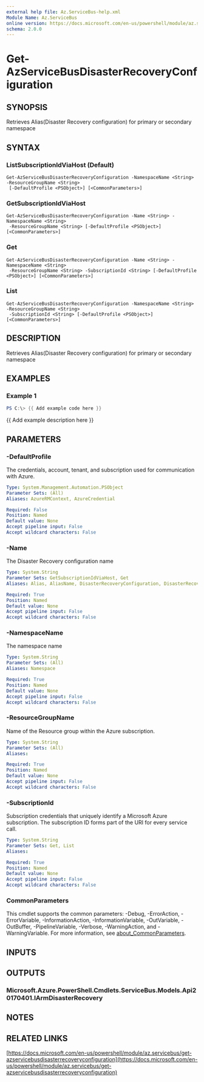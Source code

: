 ```yaml
---
external help file: Az.ServiceBus-help.xml
Module Name: Az.ServiceBus
online version: https://docs.microsoft.com/en-us/powershell/module/az.servicebus/get-azservicebusdisasterrecoveryconfiguration
schema: 2.0.0
---
```


# Get-AzServiceBusDisasterRecoveryConfiguration

## SYNOPSIS
Retrieves Alias(Disaster Recovery configuration) for primary or secondary namespace

## SYNTAX

### ListSubscriptionIdViaHost (Default)
```
Get-AzServiceBusDisasterRecoveryConfiguration -NamespaceName <String> -ResourceGroupName <String>
 [-DefaultProfile <PSObject>] [<CommonParameters>]
```

### GetSubscriptionIdViaHost
```
Get-AzServiceBusDisasterRecoveryConfiguration -Name <String> -NamespaceName <String>
 -ResourceGroupName <String> [-DefaultProfile <PSObject>] [<CommonParameters>]
```

### Get
```
Get-AzServiceBusDisasterRecoveryConfiguration -Name <String> -NamespaceName <String>
 -ResourceGroupName <String> -SubscriptionId <String> [-DefaultProfile <PSObject>] [<CommonParameters>]
```

### List
```
Get-AzServiceBusDisasterRecoveryConfiguration -NamespaceName <String> -ResourceGroupName <String>
 -SubscriptionId <String> [-DefaultProfile <PSObject>] [<CommonParameters>]
```

## DESCRIPTION
Retrieves Alias(Disaster Recovery configuration) for primary or secondary namespace

## EXAMPLES

### Example 1
```powershell
PS C:\> {{ Add example code here }}
```

{{ Add example description here }}

## PARAMETERS

### -DefaultProfile
The credentials, account, tenant, and subscription used for communication with Azure.

```yaml
Type: System.Management.Automation.PSObject
Parameter Sets: (All)
Aliases: AzureRMContext, AzureCredential

Required: False
Position: Named
Default value: None
Accept pipeline input: False
Accept wildcard characters: False
```

### -Name
The Disaster Recovery configuration name

```yaml
Type: System.String
Parameter Sets: GetSubscriptionIdViaHost, Get
Aliases: Alias, AliasName, DisasterRecoveryConfiguration, DisasterRecoveryConfigurationName

Required: True
Position: Named
Default value: None
Accept pipeline input: False
Accept wildcard characters: False
```

### -NamespaceName
The namespace name

```yaml
Type: System.String
Parameter Sets: (All)
Aliases: Namespace

Required: True
Position: Named
Default value: None
Accept pipeline input: False
Accept wildcard characters: False
```

### -ResourceGroupName
Name of the Resource group within the Azure subscription.

```yaml
Type: System.String
Parameter Sets: (All)
Aliases:

Required: True
Position: Named
Default value: None
Accept pipeline input: False
Accept wildcard characters: False
```

### -SubscriptionId
Subscription credentials that uniquely identify a Microsoft Azure subscription.
The subscription ID forms part of the URI for every service call.

```yaml
Type: System.String
Parameter Sets: Get, List
Aliases:

Required: True
Position: Named
Default value: None
Accept pipeline input: False
Accept wildcard characters: False
```

### CommonParameters
This cmdlet supports the common parameters: -Debug, -ErrorAction, -ErrorVariable, -InformationAction, -InformationVariable, -OutVariable, -OutBuffer, -PipelineVariable, -Verbose, -WarningAction, and -WarningVariable. For more information, see [about_CommonParameters](http://go.microsoft.com/fwlink/?LinkID=113216).

## INPUTS

## OUTPUTS

### Microsoft.Azure.PowerShell.Cmdlets.ServiceBus.Models.Api20170401.IArmDisasterRecovery
## NOTES

## RELATED LINKS

[https://docs.microsoft.com/en-us/powershell/module/az.servicebus/get-azservicebusdisasterrecoveryconfiguration](https://docs.microsoft.com/en-us/powershell/module/az.servicebus/get-azservicebusdisasterrecoveryconfiguration)

